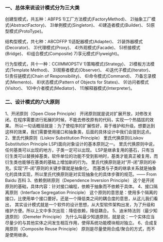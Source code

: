 ### **一、总体来说设计模式分为三大类**
创建型模式，共五种：ABFPS
	1)工厂方法模式(FactoryMethod)、
	2)抽象工厂模式(AbstractFactory)、
	3)单例模式(Singleton)、
	4)建造者模式(Builder)、
	5)原型模式(ProtoType)。

结构型模式，共七种：ABCDFFP
	1)适配器模式(Adapter)、
	2)装饰器模式(Decorator)、
	3)代理模式(Proxy)、
	4)外观模式(Facade)、
	5)桥接模式(Bridge)、
	6)组合模式(Composite)
	7)享元模式(Flyweight)。

行为型模式，共十一种：CCIIMMOPSTV
	1)策略模式(Strategy)、
	2)模板方法模式(Template Method)、
	3)观察者模式(Observer)、
	4)迭代子模式(Iterator)、
	5)责任链模式(Chain of Responsibility)、
	6)命令模式(Command)、
	7)备忘录模式(Memento)、
	8)状态模式(Pattern of Objects for States)、
	9)访问者模式(Visitor)、
	10)中介者模式(Mediator)、
	11)解释器模式(Interpreter)。

### **二、设计模式的六大原则**
   1、开闭原则（Open Close Principle）
                    开闭原则就是说对扩展开放，对修改关闭。在程序需要进行拓展的时候，不能去修改原有的代码，实现一个热插拔的效果。
            所以一句话概括就是：为了使程序的扩展性好，易于维护和升级。想要达到这样的效果，我们需要使用接口和抽象类，后面的具体设计中我们会提到这点。
    2、里氏代换原则（Liskov Substitution Principle）
                   里氏代换原则(Liskov Substitution Principle LSP)面向对象设计的基本原则之一。 里氏代换原则中说，任何基类可以出现的地方，子类一定可以出现。 
    LSP是继承复用的基石，只有当衍生类可以替换掉基类，软件单位的功能不受到影响时，基类才能真正被复用，而衍生类也能够在基类的基础上增加新的行为。
            里氏代换原则是对“开-闭”原则的补充。实现“开-闭”原则的关键步骤就是抽象化。
            而基类与子类的继承关系就是抽象化的具体实现，所以里氏代换原则是对实现抽象化的具体步骤的规范。—— From Baidu 百科
    3、依赖倒转原则（Dependence Inversion Principle）
                    这个是开闭原则的基础，具体内容：针对接口编程，依赖于抽象而不依赖于具体。
    4、接口隔离原则（Interface Segregation Principle）
                    这个原则的意思是：使用多个隔离的接口，比使用单个接口要好。还是一个降低类之间的耦合度的意思，从这儿我们看出，
            其实设计模式就是一个软件的设计思想，从大型软件架构出发，为了升级和维护方便。所以上文中多次出现：降低依赖，降低耦合。
    5、迪米特法则（最少知道原则）（Demeter Principle）
                    为什么叫最少知道原则，就是说：一个实体应当尽量少的与其他实体之间发生相互作用，使得系统功能模块相对独立。
    6、合成复用原则（Composite Reuse Principle）
                    原则是尽量使用合成/聚合的方式，而不是使用继承。
	